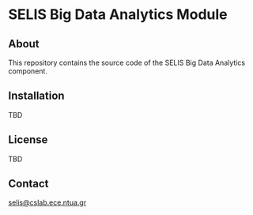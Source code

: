SELIS Big Data Analytics Module
===============================

About
-----
This repository contains the source code of the SELIS Big Data Analytics component.


Installation
------------
TBD

License
-------
TBD

Contact
-------
selis@cslab.ece.ntua.gr 
